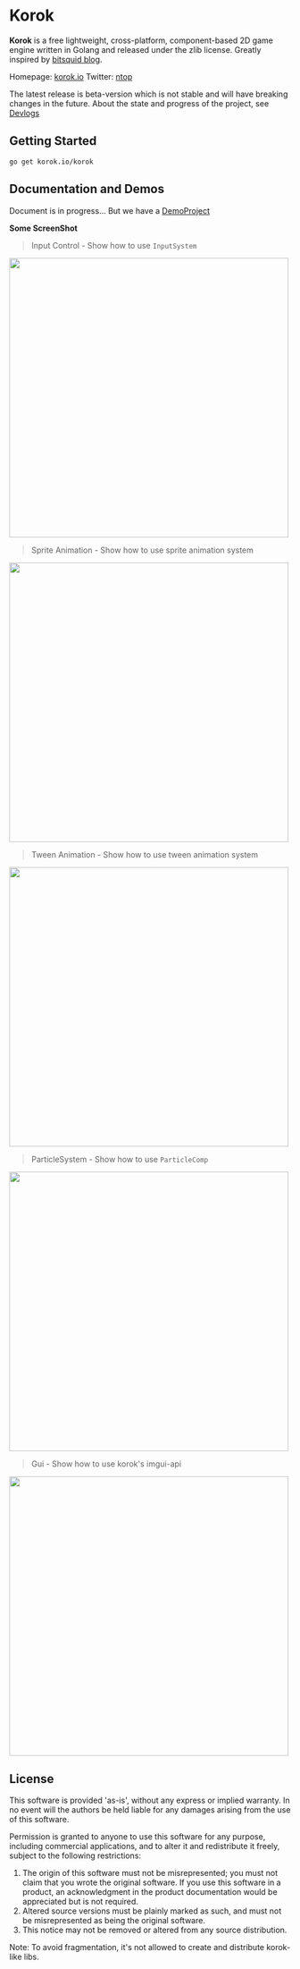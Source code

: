 # Korok

**Korok** is a free lightweight, cross-platform, component-based 2D game engine written in Golang and released under the zlib license. Greatly
inspired by [bitsquid blog](http://bitsquid.blogspot.com/).

Homepage: [korok.io](http://korok.io)      Twitter: [ntop](https://twitter.com/ntoooop)

The latest release is beta-version which is not stable and will have breaking changes in the future.
About the state and progress of the project, see [Devlogs](https://github.com/KorokEngine/Korok/blob/master/dev.log)

## Getting Started

`go get korok.io/korok`

## Documentation and Demos

Document is in progress... But we have a [DemoProject](https://github.com/KorokEngine/beta-demo)

**Some ScreenShot**

> Input Control - Show how to use `InputSystem`

<img src="https://github.com/KorokEngine/beta-demo/blob/master/images/v1_input.gif" width="500">

> Sprite Animation - Show how to use sprite animation system

<img src="https://github.com/KorokEngine/beta-demo/blob/master/images/v1_sprite_anim.gif" width="500">

> Tween Animation - Show how to use tween animation system

<img src="https://github.com/KorokEngine/beta-demo/blob/master/images/v1_tween.gif" width="500">


> ParticleSystem - Show how to use `ParticleComp`

<img src="https://github.com/KorokEngine/beta-demo/blob/master/images/v1_snow.gif" width="500">


> Gui - Show how to use korok's imgui-api

<img src="https://github.com/KorokEngine/beta-demo/blob/master/images/v1_gui.jpeg" width="500">

## License

This software is provided 'as-is', without any express or implied
warranty. In no event will the authors be held liable for any damages
arising from the use of this software.

Permission is granted to anyone to use this software for any purpose,
including commercial applications, and to alter it and redistribute it
freely, subject to the following restrictions:

1. The origin of this software must not be misrepresented; you must not
   claim that you wrote the original software. If you use this software
   in a product, an acknowledgment in the product documentation would be
   appreciated but is not required.
2. Altered source versions must be plainly marked as such, and must not be
   misrepresented as being the original software.
3. This notice may not be removed or altered from any source distribution.

Note: To avoid fragmentation, it's not allowed to create and distribute korok-like libs.
